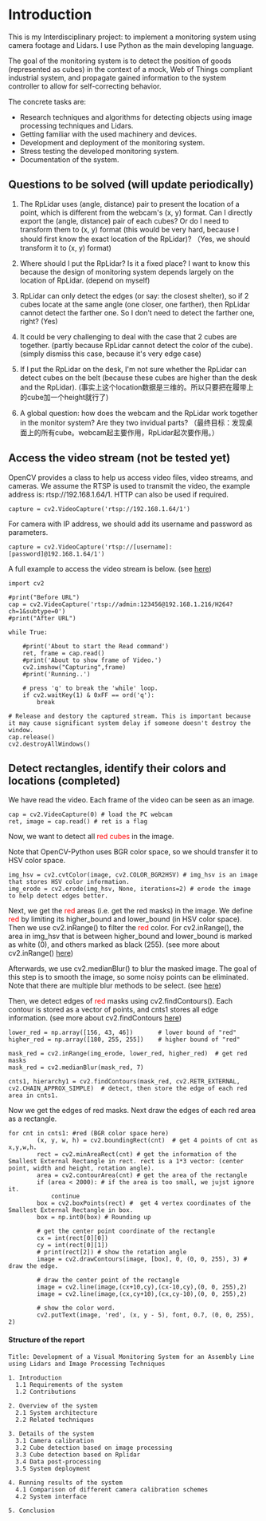 # Introduction

This is my Interdisciplinary project: to implement a monitoring system using camera footage and Lidars. I use Python as the main developing language.

The goal of the monitoring system is to detect the position of goods (represented as cubes) in the context of a mock, Web of Things compliant industrial system, and propagate gained information to the system controller to allow for self-correcting behavior.

The concrete tasks are: 

- Research techniques and algorithms for detecting objects using image processing techniques and Lidars.
- Getting familiar with the used machinery and devices.
- Development and deployment of the monitoring system.
- Stress testing the developed monitoring system.
- Documentation of the system.



## Questions to be solved (will update periodically)

1. The RpLidar uses (angle, distance) pair to present the location of a point, which is different from the webcam's (x, y) format. Can I directly export the (angle, distance) pair of each cubes? Or do I need to transform them to (x, y) format (this would be very hard, because I should first know the exact location of the RpLidar)? （Yes, we should transform it to (x, y) format)

1. Where should I put the RpLidar? Is it a fixed place? I want to know this because the design of monitoring system depends largely on the location of RpLidar. (depend on myself)

1. RpLidar can only detect the edges (or say: the closest shelter), so if 2 cubes locate at the same angle (one closer, one farther), then RpLidar cannot detect the farther one. So I don't need to detect the farther one, right? (Yes)

1. It could be very challenging to deal with the case that 2 cubes are together. (partly because RpLidar cannot detect the color of the cube). (simply dismiss this case, because it's very edge case)

1. If I put the RpLidar on the desk, I'm not sure whether the RpLidar can detect cubes on the belt (because these cubes are higher than the desk and the RpLidar). (事实上这个location数据是三维的。所以只要把在履带上的cube加一个height就行了)

1. A global question: how does the webcam and the RpLidar work together in the monitor system? Are they two invidual parts? （最终目标：发现桌面上的所有cube。webcam起主要作用，RpLidar起次要作用。）

   

   

















## Access the video stream (not be tested yet)

OpenCV provides a class to help us access video files, video streams, and cameras. We assume the RTSP is used to transmit the video, the example address is: rtsp://192.168.1.64/1. HTTP can also be used if required.

```
capture = cv2.VideoCapture('rtsp://192.168.1.64/1') 
```

For camera with IP address, we should add its username and password as parameters.

```
capture = cv2.VideoCapture('rtsp://[username]:
[password]@192.168.1.64/1')
```

A full example to access the video stream is below. (see [here](https://cloud.tencent.com/developer/article/1697128))

```
import cv2

#print("Before URL")
cap = cv2.VideoCapture('rtsp://admin:123456@192.168.1.216/H264?ch=1&subtype=0')
#print("After URL")

while True:

    #print('About to start the Read command')
    ret, frame = cap.read()
    #print('About to show frame of Video.')
    cv2.imshow("Capturing",frame)
    #print('Running..')

    # press 'q' to break the 'while' loop. 
    if cv2.waitKey(1) & 0xFF == ord('q'):
        break

# Release and destory the captured stream. This is important because it may cause significant system delay if someone doesn't destroy the window.
cap.release()
cv2.destroyAllWindows()
```





## Detect rectangles, identify their colors and locations (completed)

We have read the video. Each frame of the video can be seen as an image.

```
cap = cv2.VideoCapture(0) # load the PC webcam
ret, image = cap.read() # ret is a flag
```

Now, we want to detect all <font color='red'>red cubes</font> in the image.

Note that OpenCV-Python uses BGR color space, so we should transfer it to HSV color space.

```
img_hsv = cv2.cvtColor(image, cv2.COLOR_BGR2HSV) # img_hsv is an image that stores HSV color information.
img_erode = cv2.erode(img_hsv, None, iterations=2) # erode the image to help detect edges better.
```

Next, we get the <font color='red'>red</font> areas (i.e. get the red masks) in the image. We define <font color='red'>red</font> by limiting its higher_bound and lower_bound (in HSV color space). Then we use cv2.inRange() to filter the <font color='red'>red</font> color. For cv2.inRange(), the area in img_hsv that is between higher_bound and lower_bound is marked as white (0), and others marked as black (255). (see more about cv2.inRange() [here](https://docs.opencv.org/3.4/da/d97/tutorial_threshold_inRange.html))

Afterwards, we use cv2.medianBlur() to blur the masked image. The goal of this step is to smooth the image, so some noisy points can be eliminated. Note that there are multiple blur methods to be select. (see [here](https://opencv24-python-tutorials.readthedocs.io/en/latest/py_tutorials/py_imgproc/py_filtering/py_filtering.html))

Then, we detect edges of <font color='red'>red</font> masks using cv2.findContours(). Each contour is stored as a vector of points, and cnts1 stores all edge information. (see more about cv2.findContours [here](https://docs.opencv.org/4.x/d4/d73/tutorial_py_contours_begin.html))

```
lower_red = np.array([156, 43, 46])       # lower bound of "red"
higher_red = np.array([180, 255, 255])    # higher bound of "red"

mask_red = cv2.inRange(img_erode, lower_red, higher_red)  # get red masks
mask_red = cv2.medianBlur(mask_red, 7)

cnts1, hierarchy1 = cv2.findContours(mask_red, cv2.RETR_EXTERNAL, cv2.CHAIN_APPROX_SIMPLE)  # detect, then store the edge of each red area in cnts1.
```

Now we get the edges of red masks. Next draw the edges of each red area as a rectangle.

```
for cnt in cnts1: #red (BGR color space here)
        (x, y, w, h) = cv2.boundingRect(cnt)  # get 4 points of cnt as x,y,w,h.
        rect = cv2.minAreaRect(cnt) # get the information of the Smallest External Rectangle in rect. rect is a 1*3 vector: (center point, width and height, rotation angle).
        area = cv2.contourArea(cnt) # get the area of the rectangle
        if (area < 2000): # if the area is too small, we jujst ignore it.
            continue
        box = cv2.boxPoints(rect) #  get 4 vertex coordinates of the Smallest External Rectangle in box.
        box = np.int0(box) # Rounding up
        
        # get the center point coordinate of the rectangle
        cx = int(rect[0][0])
        cy = int(rect[0][1])
        # print(rect[2]) # show the rotation angle
        image = cv2.drawContours(image, [box], 0, (0, 0, 255), 3) # draw the edge.

        # draw the center point of the rectangle
        image = cv2.line(image,(cx+10,cy),(cx-10,cy),(0, 0, 255),2)
        image = cv2.line(image,(cx,cy+10),(cx,cy-10),(0, 0, 255),2)
        
        # show the color word.
        cv2.putText(image, 'red', (x, y - 5), font, 0.7, (0, 0, 255), 2)
```











#### Structure of the report

```
Title: Development of a Visual Monitoring System for an Assembly Line using Lidars and Image Processing Techniques

1. Introduction
  1.1 Requirements of the system
  1.2 Contributions

2. Overview of the system
  2.1 System architecture
  2.2 Related techniques

3. Details of the system
  3.1 Camera calibration
  3.2 Cube detection based on image processing
  3.3 Cube detection based on Rplidar
  3.4 Data post-processing
  3.5 System deployment

4. Running results of the system
  4.1 Comparison of different camera calibration schemes
  4.2 System interface

5. Conclusion
```











